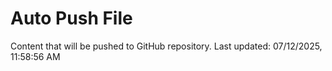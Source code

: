 # Auto Push File

Content that will be pushed to GitHub repository.
Last updated: 07/12/2025, 11:58:56 AM